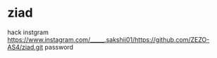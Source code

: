 # ziad
hack instgram
https://www.instagram.com/_____.sakshii01/https://github.com/ZEZO-AS4/ziad.git
password 
